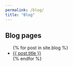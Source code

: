```yaml
---
permalink: /blog/
title: "Blog"
---
```


## Blog pages

<ul>
{% for post in site.blog %}
  <li>
    <a href="{{ post.url | relative_url }}">{{ post.title }}</a>
  </li>
{% endfor %}
</ul>
